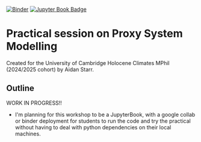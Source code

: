[![Binder](https://mybinder.org/badge_logo.svg)](https://mybinder.org/v2/gh/AidanStarr/psm_practical/HEAD)
[![Jupyter Book Badge](https://jupyterbook.org/badge.svg)](<[YOUR URL HERE](https://github.com/AidanStarr/psm_practical)>)

# Practical session on Proxy System Modelling 
Created for the University of Cambridge Holocene Climates MPhil (2024/2025 cohort) by Aidan Starr. 

## Outline
WORK IN PROGRESS!!

- I'm planning for this workshop to be a JupyterBook, with a google collab or binder deployment for students to run the code and try the practical without having to deal with python dependencies on their local machines. 
